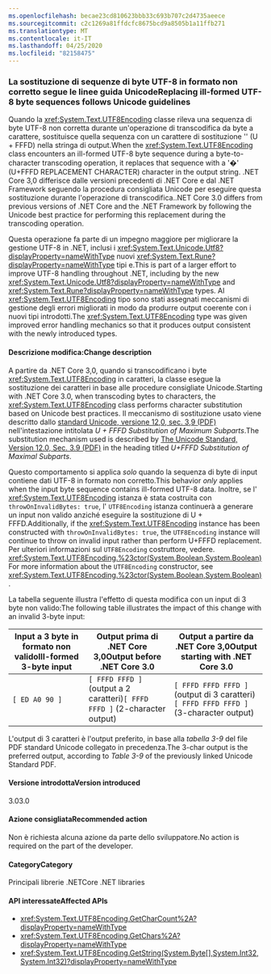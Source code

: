 ```yaml
---
ms.openlocfilehash: becae23cd810623bbb33c693b707c2d4735aeece
ms.sourcegitcommit: c2c1269a81ffdcfc8675bcd9a8505b1a11ffb271
ms.translationtype: MT
ms.contentlocale: it-IT
ms.lasthandoff: 04/25/2020
ms.locfileid: "82158475"
---
```

### <a name="replacing-ill-formed-utf-8-byte-sequences-follows-unicode-guidelines"></a><span data-ttu-id="96011-101">La sostituzione di sequenze di byte UTF-8 in formato non corretto segue le linee guida Unicode</span><span class="sxs-lookup"><span data-stu-id="96011-101">Replacing ill-formed UTF-8 byte sequences follows Unicode guidelines</span></span>

<span data-ttu-id="96011-102">Quando la <xref:System.Text.UTF8Encoding> classe rileva una sequenza di byte UTF-8 non corretta durante un'operazione di transcodifica da byte a carattere, sostituisce quella sequenza con un carattere di sostituzione '' (U + FFFD) nella stringa di output.</span><span class="sxs-lookup"><span data-stu-id="96011-102">When the <xref:System.Text.UTF8Encoding> class encounters an ill-formed UTF-8 byte sequence during a byte-to-character transcoding operation, it replaces that sequence with a '�' (U+FFFD REPLACEMENT CHARACTER) character in the output string.</span></span> <span data-ttu-id="96011-103">.NET Core 3,0 differisce dalle versioni precedenti di .NET Core e dal .NET Framework seguendo la procedura consigliata Unicode per eseguire questa sostituzione durante l'operazione di transcodifica.</span><span class="sxs-lookup"><span data-stu-id="96011-103">.NET Core 3.0 differs from previous versions of .NET Core and the .NET Framework by following the Unicode best practice for performing this replacement during the transcoding operation.</span></span>

<span data-ttu-id="96011-104">Questa operazione fa parte di un impegno maggiore per migliorare la gestione UTF-8 in .NET, inclusi i <xref:System.Text.Unicode.Utf8?displayProperty=nameWithType> nuovi <xref:System.Text.Rune?displayProperty=nameWithType> tipi e.</span><span class="sxs-lookup"><span data-stu-id="96011-104">This is part of a larger effort to improve UTF-8 handling throughout .NET, including by the new <xref:System.Text.Unicode.Utf8?displayProperty=nameWithType> and <xref:System.Text.Rune?displayProperty=nameWithType> types.</span></span> <span data-ttu-id="96011-105">Al <xref:System.Text.UTF8Encoding> tipo sono stati assegnati meccanismi di gestione degli errori migliorati in modo da produrre output coerente con i nuovi tipi introdotti.</span><span class="sxs-lookup"><span data-stu-id="96011-105">The <xref:System.Text.UTF8Encoding> type was given improved error handling mechanics so that it produces output consistent with the newly introduced types.</span></span>

#### <a name="change-description"></a><span data-ttu-id="96011-106">Descrizione modifica:</span><span class="sxs-lookup"><span data-stu-id="96011-106">Change description</span></span>

<span data-ttu-id="96011-107">A partire da .NET Core 3,0, quando si transcodificano i byte <xref:System.Text.UTF8Encoding> in caratteri, la classe esegue la sostituzione dei caratteri in base alle procedure consigliate Unicode.</span><span class="sxs-lookup"><span data-stu-id="96011-107">Starting with .NET Core 3.0, when transcoding bytes to characters, the <xref:System.Text.UTF8Encoding> class performs character substitution based on Unicode best practices.</span></span> <span data-ttu-id="96011-108">Il meccanismo di sostituzione usato viene descritto dallo [standard Unicode, versione 12,0, sec. 3,9 (PDF)](https://www.unicode.org/versions/Unicode12.0.0/ch03.pdf) nell'intestazione intitolata _U + FFFD Substitution of Maximum Subparts_.</span><span class="sxs-lookup"><span data-stu-id="96011-108">The substitution mechanism used is described by [The Unicode Standard, Version 12.0, Sec. 3.9 (PDF)](https://www.unicode.org/versions/Unicode12.0.0/ch03.pdf) in the heading titled _U+FFFD Substitution of Maximal Subparts_.</span></span>

<span data-ttu-id="96011-109">Questo comportamento si applica _solo_ quando la sequenza di byte di input contiene dati UTF-8 in formato non corretto.</span><span class="sxs-lookup"><span data-stu-id="96011-109">This behavior _only_ applies when the input byte sequence contains ill-formed UTF-8 data.</span></span> <span data-ttu-id="96011-110">Inoltre, se l' <xref:System.Text.UTF8Encoding> istanza è stata costruita con `throwOnInvalidBytes: true`, l' `UTF8Encoding` istanza continuerà a generare un input non valido anziché eseguire la sostituzione di U + FFFD.</span><span class="sxs-lookup"><span data-stu-id="96011-110">Additionally, if the <xref:System.Text.UTF8Encoding> instance has been constructed with `throwOnInvalidBytes: true`, the `UTF8Encoding` instance will continue to throw on invalid input rather than perform U+FFFD replacement.</span></span> <span data-ttu-id="96011-111">Per ulteriori informazioni sul `UTF8Encoding` costruttore, vedere. <xref:System.Text.UTF8Encoding.%23ctor(System.Boolean,System.Boolean)></span><span class="sxs-lookup"><span data-stu-id="96011-111">For more information about the `UTF8Encoding` constructor, see <xref:System.Text.UTF8Encoding.%23ctor(System.Boolean,System.Boolean)>.</span></span>

<span data-ttu-id="96011-112">La tabella seguente illustra l'effetto di questa modifica con un input di 3 byte non valido:</span><span class="sxs-lookup"><span data-stu-id="96011-112">The following table illustrates the impact of this change with an invalid 3-byte input:</span></span>

| <span data-ttu-id="96011-113">Input a 3 byte in formato non valido</span><span class="sxs-lookup"><span data-stu-id="96011-113">Ill-formed 3-byte input</span></span> | <span data-ttu-id="96011-114">Output prima di .NET Core 3,0</span><span class="sxs-lookup"><span data-stu-id="96011-114">Output before .NET Core 3.0</span></span>          | <span data-ttu-id="96011-115">Output a partire da .NET Core 3,0</span><span class="sxs-lookup"><span data-stu-id="96011-115">Output starting with .NET Core 3.0</span></span>        |
|-------------------------|--------------------------------------|-------------------------------------------|
| `[ ED A0 90 ]`          | <span data-ttu-id="96011-116">`[ FFFD FFFD ]`(output a 2 caratteri)</span><span class="sxs-lookup"><span data-stu-id="96011-116">`[ FFFD FFFD ]` (2-character output)</span></span> | <span data-ttu-id="96011-117">`[ FFFD FFFD FFFD ]`(output di 3 caratteri)</span><span class="sxs-lookup"><span data-stu-id="96011-117">`[ FFFD FFFD FFFD ]` (3-character output)</span></span> |

<span data-ttu-id="96011-118">L'output di 3 caratteri è l'output preferito, in base alla _tabella 3-9_ del file PDF standard Unicode collegato in precedenza.</span><span class="sxs-lookup"><span data-stu-id="96011-118">The 3-char output is the preferred output, according to _Table 3-9_ of the previously linked Unicode Standard PDF.</span></span>

#### <a name="version-introduced"></a><span data-ttu-id="96011-119">Versione introdotta</span><span class="sxs-lookup"><span data-stu-id="96011-119">Version introduced</span></span>

<span data-ttu-id="96011-120">3.0</span><span class="sxs-lookup"><span data-stu-id="96011-120">3.0</span></span>

#### <a name="recommended-action"></a><span data-ttu-id="96011-121">Azione consigliata</span><span class="sxs-lookup"><span data-stu-id="96011-121">Recommended action</span></span>

<span data-ttu-id="96011-122">Non è richiesta alcuna azione da parte dello sviluppatore.</span><span class="sxs-lookup"><span data-stu-id="96011-122">No action is required on the part of the developer.</span></span>

#### <a name="category"></a><span data-ttu-id="96011-123">Category</span><span class="sxs-lookup"><span data-stu-id="96011-123">Category</span></span>

<span data-ttu-id="96011-124">Principali librerie .NET</span><span class="sxs-lookup"><span data-stu-id="96011-124">Core .NET libraries</span></span>

#### <a name="affected-apis"></a><span data-ttu-id="96011-125">API interessate</span><span class="sxs-lookup"><span data-stu-id="96011-125">Affected APIs</span></span>

- <xref:System.Text.UTF8Encoding.GetCharCount%2A?displayProperty=nameWithType>
- <xref:System.Text.UTF8Encoding.GetChars%2A?displayProperty=nameWithType>
- <xref:System.Text.UTF8Encoding.GetString(System.Byte[],System.Int32,System.Int32)?displayProperty=nameWithType>

<!--

### Affected APIs

- `Overload:System.Text.UTF8Encoding.GetCharCount`
- `Overload:System.Text.UTF8Encoding.GetChars`
- `M:System.Text.UTF8Encoding.GetString(System.Byte[],System.Int32,System.Int32)`

-->

